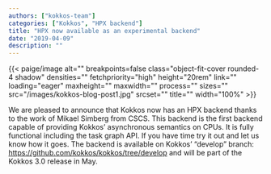 ```yaml
---
authors: ["kokkos-team"]
categories: ["Kokkos", "HPX backend"]
title: "HPX now available as an experimental backend"
date: "2019-04-09"
description: ""
---
```


{{< paige/image
    alt=""
    breakpoints=false
    class="object-fit-cover rounded-4 shadow"
    densities=""
    fetchpriority="high"
    height="20rem"
    link=""
    loading="eager"
    maxheight=""
    maxwidth=""
    process=""
    sizes=""
    src="/images/kokkos-blog-post1.jpg"
    srcset=""
    title=""
    width="100%" >}}

We are pleased to announce that Kokkos now has an HPX backend thanks to the work of Mikael Simberg from CSCS. This backend is the first backend capable of providing Kokkos’ asynchronous semantics on CPUs. It is fully functional including the task graph API. If you have time try it out and let us know how it goes. The backend is available on Kokkos’ “develop” branch: https://github.com/kokkos/kokkos/tree/develop and will be part of the Kokkos 3.0 release in May.
